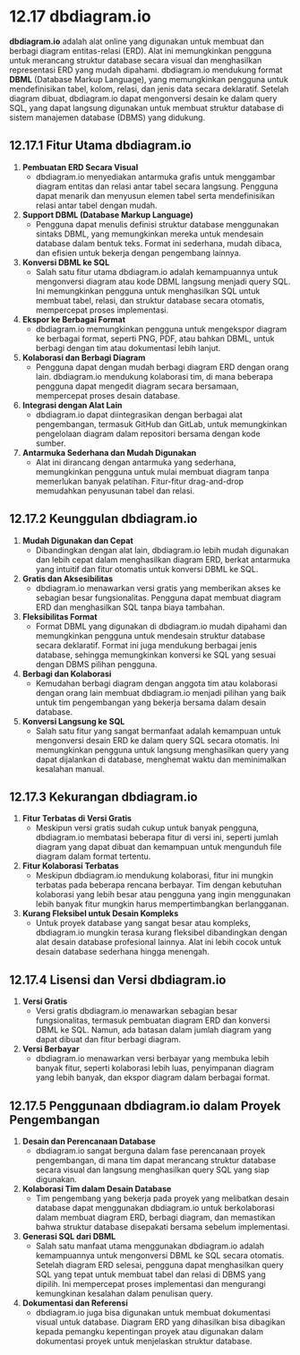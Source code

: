 # 12.17 **dbdiagram.io**

**dbdiagram.io** adalah alat online yang digunakan untuk membuat dan berbagi diagram entitas-relasi (ERD). Alat ini memungkinkan pengguna untuk merancang struktur database secara visual dan menghasilkan representasi ERD yang mudah dipahami. dbdiagram.io mendukung format **DBML** (Database Markup Language), yang memungkinkan pengguna untuk mendefinisikan tabel, kolom, relasi, dan jenis data secara deklaratif. Setelah diagram dibuat, dbdiagram.io dapat mengonversi desain ke dalam query SQL, yang dapat langsung digunakan untuk membuat struktur database di sistem manajemen database (DBMS) yang didukung.

## **12.17.1 Fitur Utama dbdiagram.io**

1. **Pembuatan ERD Secara Visual**
    - dbdiagram.io menyediakan antarmuka grafis untuk menggambar diagram entitas dan relasi antar tabel secara langsung. Pengguna dapat menarik dan menyusun elemen tabel serta mendefinisikan relasi antar tabel dengan mudah.
2. **Support DBML (Database Markup Language)**
    - Pengguna dapat menulis definisi struktur database menggunakan sintaks DBML, yang memungkinkan mereka untuk mendesain database dalam bentuk teks. Format ini sederhana, mudah dibaca, dan efisien untuk bekerja dengan pengembang lainnya.
3. **Konversi DBML ke SQL**
    - Salah satu fitur utama dbdiagram.io adalah kemampuannya untuk mengonversi diagram atau kode DBML langsung menjadi query SQL. Ini memungkinkan pengguna untuk menghasilkan SQL untuk membuat tabel, relasi, dan struktur database secara otomatis, mempercepat proses implementasi.
4. **Ekspor ke Berbagai Format**
    - dbdiagram.io memungkinkan pengguna untuk mengekspor diagram ke berbagai format, seperti PNG, PDF, atau bahkan DBML, untuk berbagi dengan tim atau dokumentasi lebih lanjut.
5. **Kolaborasi dan Berbagi Diagram**
    - Pengguna dapat dengan mudah berbagi diagram ERD dengan orang lain. dbdiagram.io mendukung kolaborasi tim, di mana beberapa pengguna dapat mengedit diagram secara bersamaan, mempercepat proses desain database.
6. **Integrasi dengan Alat Lain**
    - dbdiagram.io dapat diintegrasikan dengan berbagai alat pengembangan, termasuk GitHub dan GitLab, untuk memungkinkan pengelolaan diagram dalam repositori bersama dengan kode sumber.
7. **Antarmuka Sederhana dan Mudah Digunakan**
    - Alat ini dirancang dengan antarmuka yang sederhana, memungkinkan pengguna untuk mulai membuat diagram tanpa memerlukan banyak pelatihan. Fitur-fitur drag-and-drop memudahkan penyusunan tabel dan relasi.

## **12.17.2 Keunggulan dbdiagram.io**

1. **Mudah Digunakan dan Cepat**
    - Dibandingkan dengan alat lain, dbdiagram.io lebih mudah digunakan dan lebih cepat dalam menghasilkan diagram ERD, berkat antarmuka yang intuitif dan fitur otomatis untuk konversi DBML ke SQL.
2. **Gratis dan Aksesibilitas**
    - dbdiagram.io menawarkan versi gratis yang memberikan akses ke sebagian besar fungsionalitas. Pengguna dapat membuat diagram ERD dan menghasilkan SQL tanpa biaya tambahan.
3. **Fleksibilitas Format**
    - Format DBML yang digunakan di dbdiagram.io mudah dipahami dan memungkinkan pengguna untuk mendesain struktur database secara deklaratif. Format ini juga mendukung berbagai jenis database, sehingga memungkinkan konversi ke SQL yang sesuai dengan DBMS pilihan pengguna.
4. **Berbagi dan Kolaborasi**
    - Kemudahan berbagi diagram dengan anggota tim atau kolaborasi dengan orang lain membuat dbdiagram.io menjadi pilihan yang baik untuk tim pengembangan yang bekerja bersama dalam desain database.
5. **Konversi Langsung ke SQL**
    - Salah satu fitur yang sangat bermanfaat adalah kemampuan untuk mengonversi desain ERD ke dalam query SQL secara otomatis. Ini memungkinkan pengguna untuk langsung menghasilkan query yang dapat dijalankan di database, menghemat waktu dan meminimalkan kesalahan manual.

## **12.17.3 Kekurangan dbdiagram.io**

1. **Fitur Terbatas di Versi Gratis**
    - Meskipun versi gratis sudah cukup untuk banyak pengguna, dbdiagram.io membatasi beberapa fitur di versi ini, seperti jumlah diagram yang dapat dibuat dan kemampuan untuk mengunduh file diagram dalam format tertentu.
2. **Fitur Kolaborasi Terbatas**
    - Meskipun dbdiagram.io mendukung kolaborasi, fitur ini mungkin terbatas pada beberapa rencana berbayar. Tim dengan kebutuhan kolaborasi yang lebih besar atau pengguna yang ingin menggunakan lebih banyak fitur mungkin harus mempertimbangkan berlangganan.
3. **Kurang Fleksibel untuk Desain Kompleks**
    - Untuk proyek database yang sangat besar atau kompleks, dbdiagram.io mungkin terasa kurang fleksibel dibandingkan dengan alat desain database profesional lainnya. Alat ini lebih cocok untuk desain database sederhana hingga menengah.

## **12.17.4 Lisensi dan Versi dbdiagram.io**

1. **Versi Gratis**
    - Versi gratis dbdiagram.io menawarkan sebagian besar fungsionalitas, termasuk pembuatan diagram ERD dan konversi DBML ke SQL. Namun, ada batasan dalam jumlah diagram yang dapat dibuat dan fitur berbagi diagram.
2. **Versi Berbayar**
    - dbdiagram.io menawarkan versi berbayar yang membuka lebih banyak fitur, seperti kolaborasi lebih luas, penyimpanan diagram yang lebih banyak, dan ekspor diagram dalam berbagai format.

## **12.17.5 Penggunaan dbdiagram.io dalam Proyek Pengembangan**

1. **Desain dan Perencanaan Database**
    - dbdiagram.io sangat berguna dalam fase perencanaan proyek pengembangan, di mana tim dapat merancang struktur database secara visual dan langsung menghasilkan query SQL yang siap digunakan.
2. **Kolaborasi Tim dalam Desain Database**
    - Tim pengembang yang bekerja pada proyek yang melibatkan desain database dapat menggunakan dbdiagram.io untuk berkolaborasi dalam membuat diagram ERD, berbagi diagram, dan memastikan bahwa struktur database disepakati bersama sebelum implementasi.
3. **Generasi SQL dari DBML**
    - Salah satu manfaat utama menggunakan dbdiagram.io adalah kemampuannya untuk mengonversi DBML ke SQL secara otomatis. Setelah diagram ERD selesai, pengguna dapat menghasilkan query SQL yang tepat untuk membuat tabel dan relasi di DBMS yang dipilih. Ini mempercepat proses implementasi dan mengurangi kemungkinan kesalahan dalam penulisan query.
4. **Dokumentasi dan Referensi**
    - dbdiagram.io juga bisa digunakan untuk membuat dokumentasi visual untuk database. Diagram ERD yang dihasilkan bisa dibagikan kepada pemangku kepentingan proyek atau digunakan dalam dokumentasi proyek untuk menjelaskan struktur database.